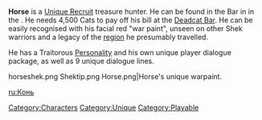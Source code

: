 **Horse** is a [Unique Recruit](Unique_Recruits.md "wikilink") treasure
hunter. He can be found in the Bar in [](Fishing_Village_(Northern_Coast).md) in the [](Northern_Coast.md). He needs 4,500 Cats to pay off his
bill at the [Deadcat Bar](Deadcat_Bar.md "wikilink"). He can be easily
recognised with his facial red "war paint", unseen on other Shek
warriors and a legacy of the [region](Cannibal_Plains.md "wikilink") he
presumably travelled.

He has a Traitorous [Personality](Personality.md "wikilink") and his own
unique player dialogue package, as well as 9 unique dialogue lines.

horseshek.png Shektip.png Horse.png\|Horse's unique warpaint.

[ru:Конь](ru:Конь "wikilink")

[Category:Characters](Category:Characters "wikilink")
[Category:Unique](Category:Unique "wikilink")
[Category:Playable](Category:Playable "wikilink")